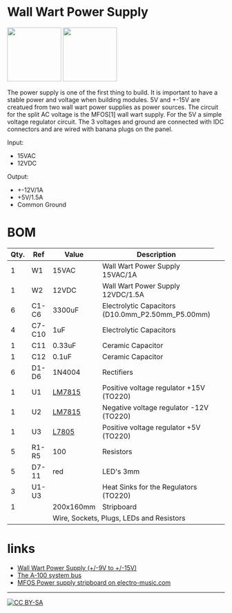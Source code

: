 # Wall Wart Power Supply

<a href="https://spielhuus.github.io/elektrophon/Power_Supply_schema.svg"><img src="https://spielhuus.github.io/elektrophon/Power_Supply_schema_tmb.jpg" width="125px"></img></a>
<a href="https://spielhuus.github.io/elektrophon/power_supply_stripboard.png"><img src="https://spielhuus.github.io/elektrophon/power_supply_stripboard_tmb.jpg" width="125px"></img></a>

The power supply is one of the first thing to build. It is important to have a stable power and voltage when building modules. 5V and +-15V are creatued from two wall wart power supplies as power sources. The circuit for the split AC voltage is the MFOS[1] wall wart supply. For the 5V a simple voltage regulator circuit. The 3 voltages and ground are connected with IDC connectors and are wired with banana plugs on the panel.

Input:
* 15VAC
* 12VDC

Output:
* +-12V/1A 
* +5V/1.5A
* Common Ground 

# BOM

|Qty.|Ref| Value| Description|
|---|------|----------|----------|
|1|W1| 15VAC| Wall Wart Power Supply 15VAC/1A|
|1|W2| 12VDC| Wall Wart Power Supply 12VDC/1.5A|
|6|C1-C6| 3300uF| Electrolytic Capacitors (D10.0mm_P2.50mm_P5.00mm)|
|4|C7-C10| 1uF| Electrolytic Capacitors|
|1|C11| 0.33uF| Ceramic Capacitor|
|1|C12| 0.1uF| Ceramic Capacitor|
|6|D1-D6| 1N4004| Rectifiers|
|1|U1| [LM7815](https://www.st.com/resource/en/datasheet/l78.pdf)| Positive voltage regulator +15V (TO220) |
|1|U2| [LM7815](https://www.st.com/resource/en/datasheet/cd00000450.pdf)| Negative voltage regulator -12V (TO220) |
|1|U3| [L7805](https://www.st.com/resource/en/datasheet/l78.pdf)| Positive voltage regulator +5V (TO220)|
|5|R1-R5| 100| Resistors |
|5|D7-11| red| LED's 3mm |
|3| U1-U3| | Heat Sinks for the Regulators (TO220) |
|1| | 200x160mm| Stripboard |
| | <td colspan=2> Wire, Sockets, Plugs, LEDs and Resistors |

# links

* [Wall Wart Power Supply (+/-9V to +/-15V)](http://musicfromouterspace.com/analogsynth_new/WALLWARTSUPPLY/WALLWARTSUPPLY.php)
* [The A-100 system bus](http://www.doepfer.de/a100_man/a100t_e.htm)
* [MFOS Power supply stripboard  on electro-music.com](http://electro-music.com/forum/topic-35373.html)

---
[![CC BY-SA](https://licensebuttons.net/l/by-sa/3.0/88x31.png)](https://creativecommons.org/licenses/by-sa/4.0/)

